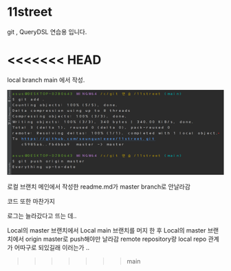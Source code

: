 # 11street

git , QueryDSL 연습용 입니다. 



<<<<<<< HEAD
=======
local branch main 에서 작성.

![img.png](img.png)

로컬 브랜치 메인에서 작성한 readme.md가 master branch로 안날라감

코드 또한 마찬가지 

로그는 늘라갔다고 뜨는 데..

Local의 master 브랜치에서 Local main 브랜치를 머지 한 후
Local의 master 브랜치에서  origin master로 push해야만 날라감
remote repository랑 local repo 관계가 어따구로 되있길래 이러는가 ..

>>>>>>> main
